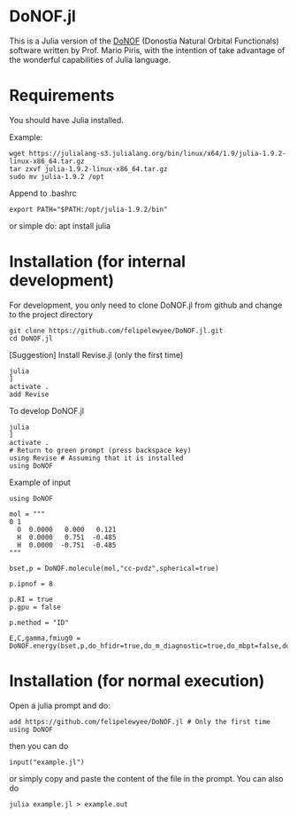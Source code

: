 # DoNOF.jl

This is a Julia version of the [DoNOF](https://github.com/DoNOF/DoNOFsw/) (Donostia Natural Orbital Functionals) software written by Prof. Mario Piris, with the intention of take advantage of the wonderful capabilities of Julia language.

# Requirements

You should have Julia installed. 

Example:
~~~
wget https://julialang-s3.julialang.org/bin/linux/x64/1.9/julia-1.9.2-linux-x86_64.tar.gz
tar zxvf julia-1.9.2-linux-x86_64.tar.gz
sudo mv julia-1.9.2 /opt
~~~
Append to .bashrc
~~~
export PATH="$PATH:/opt/julia-1.9.2/bin"
~~~
or simple do: apt install julia

# Installation (for internal development)

For development, you only need to clone DoNOF.jl from github and change to the project directory
~~~
git clone https://github.com/felipelewyee/DoNOF.jl.git
cd DoNOF.jl
~~~
[Suggestion] Install Revise.jl (only the first time)
~~~
julia
]
activate .
add Revise
~~~
To develop DoNOF.jl
~~~
julia
]
activate .
# Return to green prompt (press backspace key)
using Revise # Assuming that it is installed
using DoNOF
~~~
Example of input
~~~
using DoNOF

mol = """
0 1
  O  0.0000   0.000   0.121
  H  0.0000   0.751  -0.485
  H  0.0000  -0.751  -0.485
"""

bset,p = DoNOF.molecule(mol,"cc-pvdz",spherical=true)

p.ipnof = 8

p.RI = true
p.gpu = false

p.method = "ID"

E,C,gamma,fmiug0 = DoNOF.energy(bset,p,do_hfidr=true,do_m_diagnostic=true,do_mbpt=false,do_translate_to_donofsw=true)
~~~

# Installation (for normal execution)

Open a julia prompt and do:
~~~
add https://github.com/felipelewyee/DoNOF.jl # Only the first time
using DoNOF
~~~
then you can do
~~~
input("example.jl")
~~~
or simply copy and paste the content of the file in the prompt.
You can also do
~~~
julia example.jl > example.out
~~~
